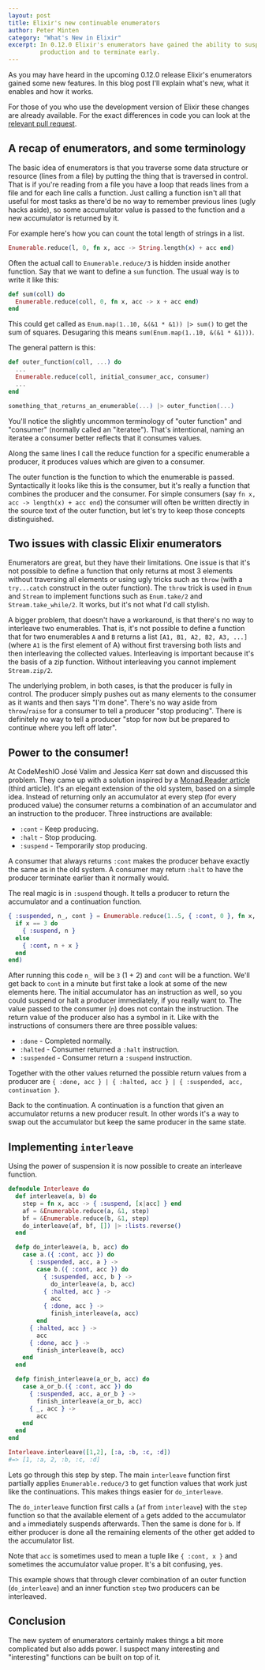 ```yaml
---
layout: post
title: Elixir's new continuable enumerators
author: Peter Minten
category: "What's New in Elixir"
excerpt: In 0.12.0 Elixir's enumerators have gained the ability to suspend value
         production and to terminate early.
---
```


As you may have heard in the upcoming 0.12.0 release Elixir's enumerators gained
some new features. In this blog post I'll explain what's new, what it enables
and how it works.

For those of you who use the development version of Elixir these changes are
already available. For the exact differences in code you can look at the
[relevant pull request](https://github.com/elixir-lang/elixir/pull/1922).

## A recap of enumerators, and some terminology

The basic idea of enumerators is that you traverse some data structure or
resource (lines from a file) by putting the thing that is traversed in control.
That is if you're reading from a file you have a loop that reads lines from a
file and for each line calls a function. Just calling a function isn't all that
useful for most tasks as there'd be no way to remember previous lines (ugly
hacks aside), so some accumulator value is passed to the function and a new
accumulator is returned by it.

For example here's how you can count the total length of strings in a list.

```elixir
Enumerable.reduce(l, 0, fn x, acc -> String.length(x) + acc end)
```

Often the actual call to `Enumerable.reduce/3` is hidden inside another
function.  Say that we want to define a `sum` function. The usual way is to
write it like this:

```elixir
def sum(coll) do
  Enumerable.reduce(coll, 0, fn x, acc -> x + acc end)
end
```

This could get called as `Enum.map(1..10, &(&1 * &1)) |> sum()` to get the sum of
squares. Desugaring this means `sum(Enum.map(1..10, &(&1 * &1)))`.

The general pattern is this:

```elixir
def outer_function(coll, ...) do
  ...
  Enumerable.reduce(coll, initial_consumer_acc, consumer)
  ...
end

something_that_returns_an_enumerable(...) |> outer_function(...)
```

You'll notice the slightly uncommon terminology of "outer function" and
"consumer" (normally called an "iteratee"). That's intentional, naming an
iteratee a consumer better reflects that it consumes values.

Along the same lines I call the reduce function for a specific enumerable a
producer, it produces values which are given to a consumer.

The outer function is the function to which the enumerable is passed.
Syntactically it looks like this is the consumer, but it's really a function
that combines the producer and the consumer. For simple consumers (say `fn x,
acc -> length(x) + acc end`) the consumer will often be written directly in the
source text of the outer function, but let's try to keep those concepts
distinguished.

## Two issues with classic Elixir enumerators

Enumerators are great, but they have their limitations. One issue is that it's
not possible to define a function that only returns at most 3 elements without
traversing all elements or using ugly tricks such as `throw` (with a
`try...catch` construct in the outer function). The `throw` trick is used in
`Enum` and `Stream` to implement functions such as `Enum.take/2` and
`Stream.take_while/2`. It works, but it's not what I'd call stylish.

A bigger problem, that doesn't have a workaround, is that there's no way to
interleave two enumerables. That is, it's not possible to define a function that
for two enumerables `A` and `B` returns a list `[A1, B1, A2, B2, A3, ...]`
(where `A1` is the first element of A) without first traversing both lists and
then interleaving the collected values. Interleaving is important because it's
the basis of a zip function. Without interleaving you cannot implement
`Stream.zip/2`.

The underlying problem, in both cases, is that the producer is fully in control.
The producer simply pushes out as many elements to the consumer as it wants and
then says "I'm done". There's no way aside from `throw`/`raise` for a consumer
to tell a producer "stop producing". There is definitely no way to tell a
producer "stop for now but be prepared to continue where you left off later".

## Power to the consumer!

At CodeMeshIO José Valim and Jessica Kerr sat down and discussed this problem.
They came up with a solution inspired by a [Monad.Reader
article](http://themonadreader.files.wordpress.com/2010/05/issue16.pdf) (third
article). It's an elegant extension of the old system, based on a simple idea.
Instead of returning only an accumulator at every step (for every produced
value) the consumer returns a combination of an accumulator and an instruction
to the producer. Three instructions are available:

* `:cont` - Keep producing.
* `:halt` - Stop producing.
* `:suspend` - Temporarily stop producing.

A consumer that always returns `:cont` makes the producer behave exactly the
same as in the old system. A consumer may return `:halt` to have the producer
terminate earlier than it normally would.

The real magic is in `:suspend` though. It tells a producer to return the
accumulator and a continuation function. 

```elixir
{ :suspended, n_, cont } = Enumerable.reduce(1..5, { :cont, 0 }, fn x, n ->
  if x == 3 do
    { :suspend, n }
  else
    { :cont, n + x }
  end
end)
```

After running this code `n_` will be `3` (1 + 2) and `cont` will be a
function. We'll get back to `cont` in a minute but first take a look at some of
the new elements here. The initial accumulator has an instruction as well, so
you could suspend or halt a producer immediately, if you really want to. The
value passed to the consumer (`n`) does not contain the instruction. The return
value of the producer also has a symbol in it. Like with the instructions of
consumers there are three possible values:

* `:done` - Completed normally.
* `:halted` - Consumer returned a `:halt` instruction.
* `:suspended` - Consumer return a `:suspend` instruction.

Together with the other values returned the possible return values from a
producer are `{ :done, acc } | { :halted, acc } | { :suspended, acc,
continuation }`.

Back to the continuation. A continuation is a function that given an accumulator
returns a new producer result. In other words it's a way to swap out the
accumulator but keep the same producer in the same state.

## Implementing `interleave`

Using the power of suspension it is now possible to create an interleave
function.

```elixir
defmodule Interleave do
  def interleave(a, b) do
    step = fn x, acc -> { :suspend, [x|acc] } end
    af = &Enumerable.reduce(a, &1, step)
    bf = &Enumerable.reduce(b, &1, step)
    do_interleave(af, bf, []) |> :lists.reverse()
  end

  defp do_interleave(a, b, acc) do
    case a.({ :cont, acc }) do
      { :suspended, acc, a } ->
        case b.({ :cont, acc }) do
          { :suspended, acc, b } ->
            do_interleave(a, b, acc)
          { :halted, acc } ->
            acc
          { :done, acc } ->
            finish_interleave(a, acc)
        end
      { :halted, acc } ->
        acc
      { :done, acc } ->
        finish_interleave(b, acc)
    end
  end

  defp finish_interleave(a_or_b, acc) do
    case a_or_b.({ :cont, acc }) do
      { :suspended, acc, a_or_b } ->
        finish_interleave(a_or_b, acc)
      { _, acc } ->
        acc
    end
  end
end

Interleave.interleave([1,2], [:a, :b, :c, :d])
#=> [1, :a, 2, :b, :c, :d]
```

Lets go through this step by step. The main `interleave` function first
partially applies `Enumerable.reduce/3` to get function values that work just
like the continuations. This makes things easier for `do_interleave`.

The `do_interleave` function first calls `a` (`af` from `interleave`) with the
`step` function so that the available element of `a` gets added to the
accumulator and `a` immediately suspends afterwards. Then the same is done for
`b`. If either producer is done all the remaining elements of the other get
added to the accumulator list.

Note that `acc` is sometimes used to mean a tuple like `{ :cont, x }` and
sometimes the accumulator value proper. It's a bit confusing, yes.

This example shows that through clever combination of an outer function
(`do_interleave`) and an inner function `step` two producers can be interleaved.

## Conclusion

The new system of enumerators certainly makes things a bit more complicated but
also adds power. I suspect many interesting and "interesting" functions can be
built on top of it.
